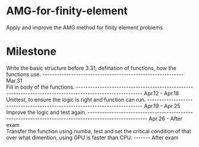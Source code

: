 # AMG-for-finity-element
Apply and improve the AMG method for finity element problems 
# Milestone
Write the basic structure before 3.31, defination of functions, how the functions use. ----------------------------------------------------------- Mar.31\
Fill in body of the functions. ---------------------------------------------------------------------------------------------------------- Apr.12 - Apr.18\
Unittest, to ensure the logic is right and function can run. ---------------------------------------------------------------------------- Apr.19 - Apr.25\
Improve the logic and test again. ------------------------------------------------------------------------------------------------------- Apr.26 - After exam\
Transfer the function using numba, test and set the critical condition of that over what dimention, using GPU is faster than CPU. ------- After exam
